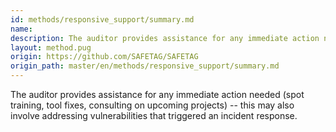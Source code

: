 ```yaml
---
id: methods/responsive_support/summary.md
name: 
description: The auditor provides assistance for any immediate action needed (spot training, tool fixes, consulting on upcoming projects) -- this may also involve addressing vulnerabilities that triggered an incident...
layout: method.pug
origin: https://github.com/SAFETAG/SAFETAG
origin_path: master/en/methods/responsive_support/summary.md
---
```


The auditor provides assistance for any immediate action needed (spot training, tool fixes, consulting on upcoming projects) -- this may also involve addressing vulnerabilities that triggered an incident response.


